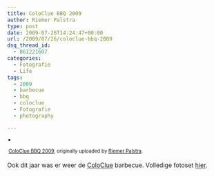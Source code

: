 ```yaml
---
title: ColoClue BBQ 2009
author: Riemer Palstra
type: post
date: 2009-07-26T14:24:47+00:00
url: /2009/07/26/coloclue-bbq-2009
dsq_thread_id:
  - 861221607
categories:
  - Fotografie
  - Life
tags:
  - 2009
  - barbecue
  - bbq
  - coloclue
  - Fotografie
  - photography

---
```

<div style="text-align: left; padding: 3px;">
  <a href="http://www.flickr.com/photos/palstra/3757660746/" title="photo sharing"><img data-recalc-dims="1" decoding="async" src="https://i0.wp.com/farm3.static.flickr.com/2641/3757660746_fdf34f0767.jpg?w=1100" style="border: solid 2px #000000;" alt="" /></a><br /> <br /> <span style="font-size: 0.8em; margin-top: 0px;"><a href="http://www.flickr.com/photos/palstra/3757660746/">ColoClue BBQ 2009</a>, originally uploaded by <a href="http://www.flickr.com/people/palstra/">Riemer Palstra</a>.</span>
</div>

Ook dit jaar was er weer de [ColoClue][1] barbecue. Volledige fotoset [hier][2].

 [1]: http://www.coloclue.net/
 [2]: http://www.flickr.com/photos/palstra/sets/72157621835391022/